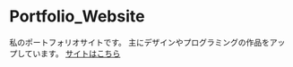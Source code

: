 # Portfolio_Website
私のポートフォリオサイトです。
主にデザインやプログラミングの作品をアップしています。
[サイトはこちら](https://garnier1909.github.io/Portfolio_Website/)
